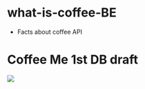 # what-is-coffee-BE

- Facts about coffee API

# Coffee Me 1st DB draft
<img src="RM-images/what_is_coffee.png">